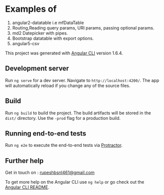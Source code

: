 # Examples of
1) angular2-datatable i.e mfDataTable
2) Routing,Reading query params, URI params, passing optional params.
3) md2 Datepicker with pipes.
4) Bootstrap datatable with export options.
5) angular5-csv

This project was generated with [Angular CLI](https://github.com/angular/angular-cli) version 1.6.4.

## Development server

Run `ng serve` for a dev server. Navigate to `http://localhost:4200/`. The app will automatically reload if you change any of the source files.

## Build

Run `ng build` to build the project. The build artifacts will be stored in the `dist/` directory. Use the `-prod` flag for a production build.

## Running end-to-end tests

Run `ng e2e` to execute the end-to-end tests via [Protractor](http://www.protractortest.org/).

## Further help

Get in touch on : rupeshbsnl461@gmail.com

To get more help on the Angular CLI use `ng help` or go check out the [Angular CLI README](https://github.com/angular/angular-cli/blob/master/README.md).
